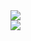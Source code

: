 <a href="https://portal.azure.com/#create/Microsoft.Template/uri/https%3A%2F%2Fraw.githubusercontent.com%2Fharneet463%2FplatformTemplate%2Fmaster%2Fazuredeploydev.json" target="_blank">
    <img src="http://azuredeploy.net/deploybutton.png"/>
</a>

<br>

<a href="https://portal.azure.com/#create/Microsoft.Template/uri/https%3A%2F%2Fraw.githubusercontent.com%2Fharneet463%2FplatformTemplate%2Fmaster%2FDeployPlatform.json" target="_blank">
    <img src="http://www.quark.com/images/quarkLogo.gif"/>
</a>


